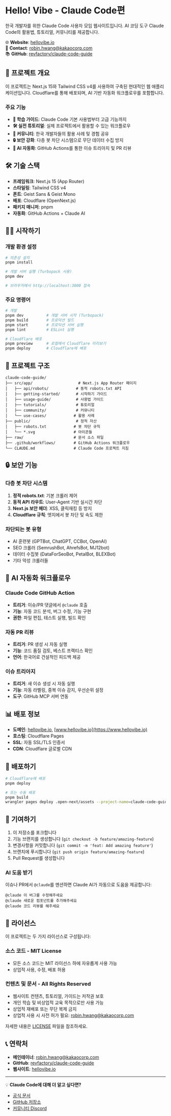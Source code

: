 # Hello! Vibe - Claude Code편

한국 개발자를 위한 Claude Code 사용자 모임 웹사이트입니다. AI 코딩 도구 Claude Code의 활용법, 튜토리얼, 커뮤니티를 제공합니다.

🌐 **Website**: [hellovibe.io](https://hellovibe.io)  
📧 **Contact**: robin.hwang@kakaocorp.com  
📚 **GitHub**: [revfactory/claude-code-guide](https://github.com/revfactory/claude-code-guide)

## 🚀 프로젝트 개요

이 프로젝트는 Next.js 15와 Tailwind CSS v4를 사용하여 구축된 현대적인 웹 애플리케이션입니다. Cloudflare를 통해 배포되며, AI 기반 자동화 워크플로우를 포함합니다.

### 주요 기능

- **📖 학습 가이드**: Claude Code 기본 사용법부터 고급 기능까지
- **🛠️ 실전 튜토리얼**: 실제 프로젝트에서 활용할 수 있는 워크플로우
- **👥 커뮤니티**: 한국 개발자들의 활용 사례 및 경험 공유
- **🔒 보안 강화**: 다층 봇 차단 시스템으로 무단 데이터 수집 방지
- **🤖 AI 자동화**: GitHub Actions를 통한 이슈 트리아지 및 PR 리뷰

## 🛠️ 기술 스택

- **프레임워크**: Next.js 15 (App Router)
- **스타일링**: Tailwind CSS v4
- **폰트**: Geist Sans & Geist Mono
- **배포**: Cloudflare (OpenNext.js)
- **패키지 매니저**: pnpm
- **자동화**: GitHub Actions + Claude AI

## 🏃‍♂️ 시작하기

### 개발 환경 설정

```bash
# 의존성 설치
pnpm install

# 개발 서버 실행 (Turbopack 사용)
pnpm dev

# 브라우저에서 http://localhost:3000 접속
```

### 주요 명령어

```bash
# 개발
pnpm dev          # 개발 서버 시작 (Turbopack)
pnpm build        # 프로덕션 빌드
pnpm start        # 프로덕션 서버 실행
pnpm lint         # ESLint 실행

# Cloudflare 배포
pnpm preview      # 로컬에서 Cloudflare 미리보기
pnpm deploy       # Cloudflare에 배포
```

## 📁 프로젝트 구조

```
claude-code-guide/
├── src/app/                    # Next.js App Router 페이지
│   ├── api/robots/            # 동적 robots.txt API
│   ├── getting-started/       # 시작하기 가이드
│   ├── usage-guide/           # 사용법 가이드
│   ├── tutorials/             # 튜토리얼
│   ├── community/             # 커뮤니티
│   └── use-cases/            # 활용 사례
├── public/                    # 정적 자산
│   ├── robots.txt            # 봇 차단 규칙
│   └── *.svg                 # 아이콘들
├── raw/                      # 문서 소스 파일
├── .github/workflows/        # GitHub Actions 워크플로우
└── CLAUDE.md                 # Claude Code 프로젝트 지침
```

## 🔒 보안 기능

### 다층 봇 차단 시스템

1. **정적 robots.txt**: 기본 크롤러 제어
2. **동적 API 라우트**: User-Agent 기반 실시간 차단
3. **Next.js 보안 헤더**: XSS, 클릭재킹 등 방지
4. **Cloudflare 규칙**: 엣지에서 봇 차단 및 속도 제한

### 차단되는 봇 유형

- AI 훈련봇 (GPTBot, ChatGPT, CCBot, OpenAI)
- SEO 크롤러 (SemrushBot, AhrefsBot, MJ12bot)
- 데이터 수집봇 (DataForSeoBot, PetalBot, BLEXBot)
- 기타 악성 크롤러들

## 🤖 AI 자동화 워크플로우

### Claude Code GitHub Action

- **트리거**: 이슈/PR 댓글에서 `@claude` 호출
- **기능**: 자동 코드 분석, 버그 수정, 기능 구현
- **권한**: 파일 편집, 테스트 실행, 빌드 확인

### 자동 PR 리뷰

- **트리거**: PR 생성 시 자동 실행
- **기능**: 코드 품질 검토, 베스트 프랙티스 확인
- **언어**: 한국어로 건설적인 피드백 제공

### 이슈 트리아지

- **트리거**: 새 이슈 생성 시 자동 실행
- **기능**: 자동 라벨링, 중복 이슈 감지, 우선순위 설정
- **도구**: GitHub MCP 서버 연동

## 📊 배포 정보

- **도메인**: [hellovibe.io](https://hellovibe.io), [www.hellovibe.io](https://www.hellovibe.io)
- **호스팅**: Cloudflare Pages
- **SSL**: 자동 SSL/TLS 인증서
- **CDN**: Cloudflare 글로벌 CDN

## 🚀 배포하기

```bash
# Cloudflare에 배포
pnpm deploy

# 또는 수동 배포
pnpm build
wrangler pages deploy .open-next/assets --project-name=claude-code-guide
```

## 🤝 기여하기

1. 이 저장소를 포크합니다
2. 기능 브랜치를 생성합니다 (`git checkout -b feature/amazing-feature`)
3. 변경사항을 커밋합니다 (`git commit -m 'feat: Add amazing feature'`)
4. 브랜치에 푸시합니다 (`git push origin feature/amazing-feature`)
5. Pull Request를 생성합니다

### AI 도움 받기

이슈나 PR에서 `@claude`를 멘션하면 Claude AI가 자동으로 도움을 제공합니다:

```
@claude 이 버그를 수정해주세요
@claude 새로운 컴포넌트를 추가해주세요
@claude 코드 리뷰를 해주세요
```

## 📝 라이선스

이 프로젝트는 두 가지 라이선스로 구성됩니다:

### 소스 코드 - MIT License
- 모든 소스 코드는 MIT 라이선스 하에 자유롭게 사용 가능
- 상업적 사용, 수정, 배포 허용

### 컨텐츠 및 문서 - All Rights Reserved  
- 웹사이트 컨텐츠, 튜토리얼, 가이드는 저작권 보호
- 개인 학습 및 비상업적 교육 목적으로만 사용 가능
- 상업적 재배포 또는 무단 복제 금지
- 상업적 사용 시 사전 허가 필요: robin.hwang@kakaocorp.com

자세한 내용은 [LICENSE](./LICENSE) 파일을 참조하세요.

## 📞 연락처

- **메인테이너**: robin.hwang@kakaocorp.com
- **GitHub**: [revfactory/claude-code-guide](https://github.com/revfactory/claude-code-guide)
- **웹사이트**: [hellovibe.io](https://hellovibe.io)

---

💡 **Claude Code에 대해 더 알고 싶다면?**

- [공식 문서](https://docs.anthropic.com/en/docs/claude-code)
- [GitHub 저장소](https://github.com/anthropics/claude-code)
- [커뮤니티 Discord](https://www.anthropic.com/discord)